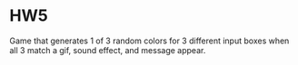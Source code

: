 # HW5
Game that generates 1 of 3 random colors for 3 different input boxes when all 3 match a gif, sound effect, and message appear. 
